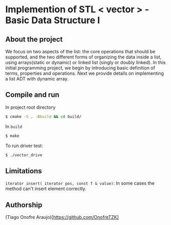 # Implemention of STL < vector > - Basic Data Structure I
## About the project
We focus on two aspects of the list: the core operations that should be supported, and the two different forms of organizing the data inside a list, using arrays(static or dynamic) or linked list (singly or doubly linked).
In this initial programming project, we begin by introducing basic definition of terms, properties and operations. Next we provide details on implementing a list ADT with dynamic array.

## Compile and run
In project root directory
```bash
$ cmake -S . -Bbuild && cd build/

```
In `build` 
```bash
$ make 

```
To run driver test:
```bash
$ ./vector_drive

```
## Limitations
`iterator insert( iterator pos, const T & value)`: In some cases the method can't insert element correctly. 

## Authorship
(Tiago Onofre Araujo)[https://github.com/OnofreTZK]
